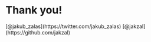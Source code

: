 <!-- .slide: data-background="assets/kuba.png" -->
<!-- .element: class="thankyou" style="color: white" -->

# Thank you!

<div class="social">
    <span class="twitter">[@jakub_zalas](https://twitter.com/jakub_zalas)</span>
    <span class="github">[@jakzal](https://github.com/jakzal)</span>
</div>

